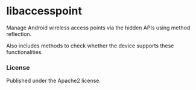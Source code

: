 # libaccesspoint

Manage Android wireless access points via the hidden APIs using method
reflection.

Also includes methods to check whether the device supports these
functionalities.

### License

Published under the Apache2 license.
